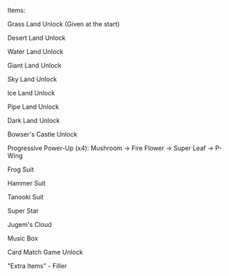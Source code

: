 Items:

Grass Land Unlock (Given at the start)

Desert Land Unlock

Water Land Unlock

Giant Land Unlock

Sky Land Unlock

Ice Land Unlock

Pipe Land Unlock

Dark Land Unlock

Bowser's Castle Unlock

Progressive Power-Up (x4): Mushroom -> Fire Flower -> Super Leaf -> P-Wing

Frog Suit

Hammer Suit

Tanooki Suit

Super Star

Jugem's Cloud

Music Box

Card Match Game Unlock

"Extra Items" - Filler
